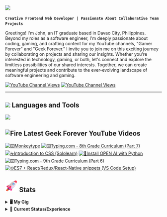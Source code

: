 <a href="https://github.com/emailjohnthomascaballero">
   <img src="https://readme-typing-svg.herokuapp.com/?font=Righteous&size=35&center=true&vCenter=true&width=500&height=70&duration=4000&color=f22b43&lines=Hello!;+I'm+John+Thomas+F.+Caballero!;+a+programmer...;+a+gamer...;+a+content+creator...;+a+streamer...;+a+freelancer." />
</a>

**`Creative Frontend Web Developer | Passionate About Collaborative Team Projects`**

Greetings! I'm John, an IT graduate based in Davao City, Philippines. Beyond my roles as a software engineer, I'm deeply passionate about coding, gaming, and crafting content for my YouTube channels, "Gamer Forever" and "Geek Forever." I invite you to join me on this exciting journey by collaborating on projects and sharing our insights. Whether you're interested in technology, gaming, or both, let's connect and explore the limitless possibilities of our shared interests. Together, we can create meaningful projects and contribute to the ever-evolving landscape of software engineering and gaming.

<p align="left">
   <a href="https://www.youtube.com/@GamerForeverChannel"><img alt="YouTube Channel Views" src="https://img.shields.io/youtube/channel/views/UC88LrCOvWEp83DwV6-qVRzQ?style=for-the-badge&logo=youtube&label=Gamer%20Forever%20YouTube%20Views&color=%23fa3a45"></a>
   <a href="https://www.youtube.com/@GeekForeverChannel"><img alt="YouTube Channel Views" src="https://img.shields.io/youtube/channel/views/UCtujEiwlNyHon-z78FmVW7Q?style=for-the-badge&logo=youtube&label=Geek%20Forever%20YouTube%20Views&color=%23fa3a45"></a>
</p>

---

## <img src='https://user-images.githubusercontent.com/74038190/206662607-d9e7591e-bbf9-42f9-9386-29efc927bc16.gif' width="40"> Languages and Tools

<!-- LANGUAGES AND TOOLS -->

<p align="left">
   <a href="https://github.com/emailjohnthomascaballero">
      <img src="https://skillicons.dev/icons?i=html,css,js,react,ts,tailwind,bootstrap,sass,alpinejs,nodejs,pnpm,npm,nextjs,vercel,mysql,php,flutter,dart,cs,py,md,notion,git,github,vscode,sublime,wordpress,postman,figma,ps,pr,windows,androidstudio,firebase,devto,discord,gamemakerstudio,unity,gmail,linkedin,stackoverflow,twitter"/>
   </a>
</p>

## <img src="https://raw.githubusercontent.com/Tarikul-Islam-Anik/Animated-Fluent-Emojis/master/Emojis/Travel%20and%20places/Fire.png" alt="Fire" width="40" /> Latest Geek Forever YouTube Videos

<!-- BEGIN YOUTUBE-CARDS -->
[![⌨️Monkeytype](https://ytcards.demolab.com/?id=wOg9VOyuiyA&title=%E2%8C%A8%EF%B8%8FMonkeytype&lang=en&timestamp=1711175365&background_color=%230d1117&title_color=%23ffffff&stats_color=%23dedede&max_title_lines=1&width=250&border_radius=5 "⌨️Monkeytype")](https://www.youtube.com/watch?v=wOg9VOyuiyA)
[![⌨️Typing.com - 8th Grade Curriculum (Part 7)](https://ytcards.demolab.com/?id=j7Ga_BwAm-c&title=%E2%8C%A8%EF%B8%8FTyping.com+-+8th+Grade+Curriculum+%28Part+7%29&lang=en&timestamp=1711102107&background_color=%230d1117&title_color=%23ffffff&stats_color=%23dedede&max_title_lines=1&width=250&border_radius=5 "⌨️Typing.com - 8th Grade Curriculum (Part 7)")](https://www.youtube.com/watch?v=j7Ga_BwAm-c)
[![☕Introduction to CSS (Sololearn)](https://ytcards.demolab.com/?id=hg3YWv1wLaE&title=%E2%98%95Introduction+to+CSS+%28Sololearn%29&lang=en&timestamp=1710673378&background_color=%230d1117&title_color=%23ffffff&stats_color=%23dedede&max_title_lines=1&width=250&border_radius=5 "☕Introduction to CSS (Sololearn)")](https://www.youtube.com/watch?v=hg3YWv1wLaE)
[![🤖Install OPEN AI with Python](https://ytcards.demolab.com/?id=EjRV5QX5EKc&title=%F0%9F%A4%96Install+OPEN+AI+with+Python&lang=en&timestamp=1709897844&background_color=%230d1117&title_color=%23ffffff&stats_color=%23dedede&max_title_lines=1&width=250&border_radius=5 "🤖Install OPEN AI with Python")](https://www.youtube.com/watch?v=EjRV5QX5EKc)
[![⌨️Typing.com - 9th Grade Curriculum (Part 6)](https://ytcards.demolab.com/?id=BqAQrRAhL-A&title=%E2%8C%A8%EF%B8%8FTyping.com+-+9th+Grade+Curriculum+%28Part+6%29&lang=en&timestamp=1709251940&background_color=%230d1117&title_color=%23ffffff&stats_color=%23dedede&max_title_lines=1&width=250&border_radius=5 "⌨️Typing.com - 9th Grade Curriculum (Part 6)")](https://www.youtube.com/watch?v=BqAQrRAhL-A)
[![⚙️ES7 + React/Redux/React-Native snippets (VS Code Setup)](https://ytcards.demolab.com/?id=-yvPGWfk0-s&title=%E2%9A%99%EF%B8%8FES7+%2B+React%2FRedux%2FReact-Native+snippets+%28VS+Code+Setup%29&lang=en&timestamp=1708944617&background_color=%230d1117&title_color=%23ffffff&stats_color=%23dedede&max_title_lines=1&width=250&border_radius=5 "⚙️ES7 + React/Redux/React-Native snippets (VS Code Setup)")](https://www.youtube.com/watch?v=-yvPGWfk0-s)
<!-- END YOUTUBE-CARDS -->


## <img src="https://raw.githubusercontent.com/Tarikul-Islam-Anik/tarikul-islam-anik/main/assets/images/Rocket.png" width="40"> Stats

<!-- STATS -->
<details>
   <summary><b>🖥️ My Gig</b></summary>
   <table align="center">
      <thead align="center">
      <tr>
       <th colspan="5">
          <img src="https://i.pinimg.com/originals/b8/aa/8f/b8aa8f0ce3ee8c85bb9585d842cdf30c.gif" align="center" title="Anime gif" width="100%" height="auto" alt="Anime typing in a paper gif">
       </th>
     </tr>
     </thead>
     <thead align="center">
       <tr>
         <th>Computer</th>
         <th>Monitor</th>
         <th>Keyboard</th>
         <th>Mouse</th>
         <th>Earphones</th>
         <th>Table</th>
       </tr>
     </thead>
     <tbody align="center">
       <tr>
         <td>
            Beelink SER5 AMD Ryzen 7 5800H Mini PC (16gb RAM / 500gb SSD)
         </td>
         <td>
            ARZOPA 16.1 144Hz 1080P Portable Gaming Monitor, <br>
            LIAGMK 15.6 60Hz 1080P Portable Monitor
         </td>
         <td>
            Royal Kludge RK96 Wireless Bluetooth Mechanical Keyboard
         </td>
         <td>
           Delux M800 Pro Wireless Gaming Mouse
         </td>
          <td>
           Soundcore by Anker A20i Bluetooth 5.3 Earphones
         </td>
          <td>
           FISHERMAN L-Shaped Corner Computer Table
         </td>
       </tr>
     </tbody>
   </table>
</details>

<details>
   <summary><b>📶 Current Status/Experience</b></summary>
   <table align="center">
      <thead align="center">
      <tr>
       <th colspan="5">
         <img src="https://media.tenor.com/D2H0hPltOdYAAAAd/golden-boy-fake-keyboard-programing-coding-paper-book.gif" align="center" title="Anime gif" width="100%" height="auto" alt="Anime typing in a paper gif">
       </th>
     </tr>
     </thead>
     <thead align="center">
       <tr>
         <th>Logo</th>
         <th>Company</th>
         <th>Experience</th>
         <th>Tech Stack</th>
         <th>Status</th>
       </tr>
     </thead>
     <tbody align="center">
       <tr>
         <td>
            <a href="https://github.com/MMOWiki"> <img src="https://avatars.githubusercontent.com/u/132177038?s=400&u=50b7da79bfc95b09c16cae95a8660ca5202e9c3c&v=4" width="25px" style="vertical-align: middle;" /> </a>
         </td>
         <td>
            MMO WIKI <br> 
            (Client based)
         </td>
         <td>6 Months</td>
         <td>
           Next.js, React, TypeScript, Bootstrap, SASS, Node, NPM, Figma, Miro, Loom, Trello, Taiga
         </td>
          <td>
           Currently Working
         </td>
       </tr>
        <tr>
         <td>
            <a href="https://github.com/dianoiatech"> <img src="https://avatars.githubusercontent.com/u/106958509?s=200&v=4" width="25px" style="vertical-align: middle;" /> </a>
         </td>
         <td>         
            Dianoia Tech <br> 
            (Startup Company)
         </td>
         <td>
            2 Months  
         </td>
         <td>
            Nextjs, React, Tailwind, Node, PNPM, ESLint, Figma, Trello, Taiga
         </td>
         <td>
            Currently Working
         </td>
       </tr>
     </tbody>
   </table>
</details>
